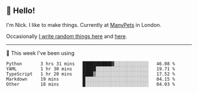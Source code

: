 ## 👋 Hello! 

I'm Nick. I like to make things. Currently at [ManyPets](https://manypets.com) in London.

Occasionally [I write random things here](https://nicksnell.com) and [here](https://twitter.com/nicksnell).

-------

🚀 This week I've been using

<!--START_SECTION:waka-->

```text
Python       3 hrs 31 mins   ███████████▓░░░░░░░░░░░░░   46.08 %
YAML         1 hr 30 mins    █████░░░░░░░░░░░░░░░░░░░░   19.71 %
TypeScript   1 hr 20 mins    ████▒░░░░░░░░░░░░░░░░░░░░   17.52 %
Markdown     19 mins         █░░░░░░░░░░░░░░░░░░░░░░░░   04.15 %
Other        18 mins         █░░░░░░░░░░░░░░░░░░░░░░░░   04.03 %
```

<!--END_SECTION:waka-->

